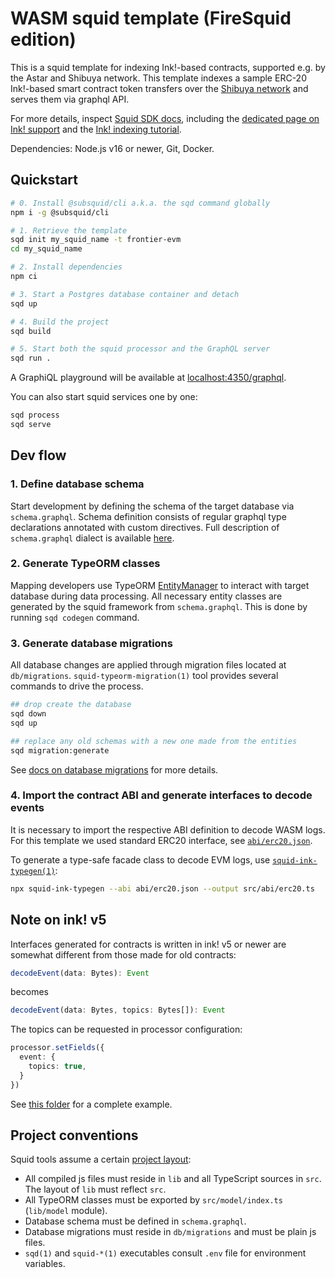 # WASM squid template (FireSquid edition)

This is a squid template for indexing Ink!-based contracts, supported e.g. by the Astar and Shibuya network. 
This template indexes a sample ERC-20 Ink!-based smart contract token transfers over the [Shibuya network](https://docs.astar.network/docs/quickstart/endpoints) and serves them via graphql API.

For more details, inspect [Squid SDK docs](https://docs.subsquid.io/), including the [dedicated page on Ink! support](https://docs.subsquid.io/substrate-indexing/wasm-support) and the [Ink! indexing tutorial](https://docs.subsquid.io/tutorials/create-a-wasm-processing-squid/).

Dependencies: Node.js v16 or newer, Git, Docker.

## Quickstart

```bash
# 0. Install @subsquid/cli a.k.a. the sqd command globally
npm i -g @subsquid/cli

# 1. Retrieve the template
sqd init my_squid_name -t frontier-evm
cd my_squid_name

# 2. Install dependencies
npm ci

# 3. Start a Postgres database container and detach
sqd up

# 4. Build the project
sqd build

# 5. Start both the squid processor and the GraphQL server
sqd run .
```
A GraphiQL playground will be available at [localhost:4350/graphql](http://localhost:4350/graphql).

You can also start squid services one by one:
```bash
sqd process
sqd serve
```

## Dev flow

### 1. Define database schema

Start development by defining the schema of the target database via `schema.graphql`.
Schema definition consists of regular graphql type declarations annotated with custom directives.
Full description of `schema.graphql` dialect is available [here](https://docs.subsquid.io/store/postgres/schema-file/).

### 2. Generate TypeORM classes

Mapping developers use TypeORM [EntityManager](https://typeorm.io/#/working-with-entity-manager)
to interact with target database during data processing. All necessary entity classes are
generated by the squid framework from `schema.graphql`. This is done by running `sqd codegen`
command.

### 3. Generate database migrations

All database changes are applied through migration files located at `db/migrations`.
`squid-typeorm-migration(1)` tool provides several commands to drive the process.

```bash
## drop create the database
sqd down
sqd up

## replace any old schemas with a new one made from the entities
sqd migration:generate
```
See [docs on database migrations](https://docs.subsquid.io/basics/db-migrations) for more details.

### 4. Import the contract ABI and generate interfaces to decode events

It is necessary to import the respective ABI definition to decode WASM logs. For this template we used standard ERC20 interface, see [`abi/erc20.json`](abi/erc20.json).

To generate a type-safe facade class to decode EVM logs, use [`squid-ink-typegen(1)`](https://github.com/subsquid/squid-sdk/tree/master/substrate/ink-typegen):

```bash
npx squid-ink-typegen --abi abi/erc20.json --output src/abi/erc20.ts
```

## Note on ink! v5

Interfaces generated for contracts is written in ink! v5 or newer are somewhat different from those made for old contracts:
```ts
decodeEvent(data: Bytes): Event
```
becomes
```ts
decodeEvent(data: Bytes, topics: Bytes[]): Event
```
The topics can be requested in processor configuration:
```ts title=src/processor.ts
processor.setFields({
  event: {
    topics: true,
  }
})
```
See [this folder](https://github.com/subsquid/squid-sdk/tree/master/test/shibuya-erc20) for a complete example.

## Project conventions

Squid tools assume a certain [project layout](https://docs.subsquid.io/basics/squid-structure):

* All compiled js files must reside in `lib` and all TypeScript sources in `src`.
The layout of `lib` must reflect `src`.
* All TypeORM classes must be exported by `src/model/index.ts` (`lib/model` module).
* Database schema must be defined in `schema.graphql`.
* Database migrations must reside in `db/migrations` and must be plain js files.
* `sqd(1)` and `squid-*(1)` executables consult `.env` file for environment variables.
